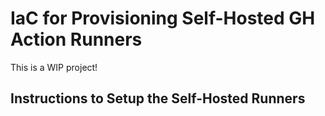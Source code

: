# IaC for Provisioning Self-Hosted GH Action Runners

This is a WIP project!

## Instructions to Setup the Self-Hosted Runners
